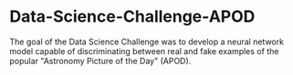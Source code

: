 # Data-Science-Challenge-APOD

The goal of the Data Science Challenge was to develop a neural network model capable of discriminating between real and fake examples of the popular "Astronomy Picture of the Day" (APOD).
